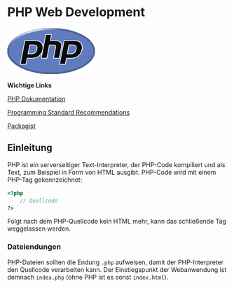 # PHP Web Development

![PHP-Logo](/docs/img/new-php-logo.png)

**Wichtige Links**


[PHP Dokumentation](https://www.php.net/manual/de/)

[Programming Standard Recommendations](https://www.php-fig.org/psr/)

[Packagist](https://packagist.org/)

## Einleitung

PHP ist ein serverseitiger Text-Interpreter, der PHP-Code kompiliert und als Text,
zum Beispiel in Form von HTML ausgibt. PHP-Code wird mit einem PHP-Tag gekennzeichnet:

````php
<?php
    // Quellcode
?>
````

Folgt nach dem PHP-Quellcode kein HTML mehr, kann das schließende Tag weggelassen werden.

### Dateiendungen

PHP-Dateien sollten die Endung ``.php`` aufweisen, damit der PHP-Interpreter den Quellcode verarbeiten kann.
Der Einstiegspunkt der Webanwendung ist demnach ``index.php`` (ohne PHP ist es sonst ``index.html``).




